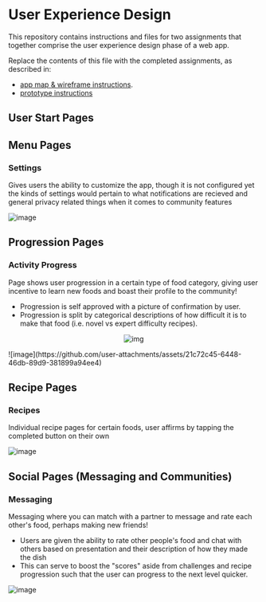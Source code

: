 # User Experience Design

This repository contains instructions and files for two assignments that together comprise the user experience design phase of a web app.

Replace the contents of this file with the completed assignments, as described in:

- [app map & wireframe instructions](instructions-0a-app-map-wireframes.md).
- [prototype instructions](instructions-0b-prototyping.md)

## User Start Pages


## Menu Pages
### Settings
Gives users the ability to customize the app, though it is not configured yet the kinds of settings would pertain to what notifications are recieved and general privacy related things when it comes to community features

![image](https://github.com/user-attachments/assets/72e8bca5-0e16-4eb7-a3bd-68efa8b613c6)

## Progression Pages

### Activity Progress

Page shows user progression in a certain type of food category, giving user incentive to learn new foods and boast their profile to the community!
 - Progression is self approved with a picture of confirmation by user.
 - Progression is split by categorical descriptions of how difficult it is to make that food (i.e. novel vs expert difficulty recipes).
<p align="center">
  <img src="https://github.com/user-attachments/assets/21c72c45-6448-46db-89d9-381899a94ee4" alt="img"/>
</p>
![image](https://github.com/user-attachments/assets/21c72c45-6448-46db-89d9-381899a94ee4)

## Recipe Pages

### Recipes

Individual recipe pages for certain foods, user affirms by tapping the completed button on their own

![image](https://github.com/user-attachments/assets/91080a4d-07f2-4892-aeb9-567fa4e36811)

## Social Pages (Messaging and Communities)

### Messaging
Messaging where you can match with a partner to message and rate each other's food, perhaps making new friends!
 - Users are given the ability to rate other people's food and chat with others based on presentation and their description of how they made the dish
 - This can serve to boost the "scores" aside from challenges and recipe progression such that the user can progress to the next level quicker.


![image](https://github.com/user-attachments/assets/8c3797a1-82af-42ed-8cdd-96d23b55dee6)



